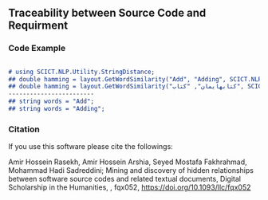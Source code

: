 ## Traceability between Source Code and Requirment

### Code Example

```markdown

# using SCICT.NLP.Utility.StringDistance;
## double hamming = layout.GetWordSimilarity("Add", "Adding", SCICT.NLP.Utility.StringDistance.StringDistanceAlgorithm.Hamming);
## double hamming = layout.GetWordSimilarity("کتابهایمان", "کتاب", SCICT.NLP.Utility.StringDistance.StringDistanceAlgorithm.Hamming);
------------------------
## string words = "Add"; 
## string words = "Adding"; 

```

### Citation

If you use this software please cite the followings:

Amir Hossein Rasekh, Amir Hossein Arshia, Seyed Mostafa Fakhrahmad, Mohammad Hadi Sadreddini; Mining and discovery of hidden relationships between software source codes and related textual documents, Digital Scholarship in the Humanities, , fqx052, https://doi.org/10.1093/llc/fqx052
